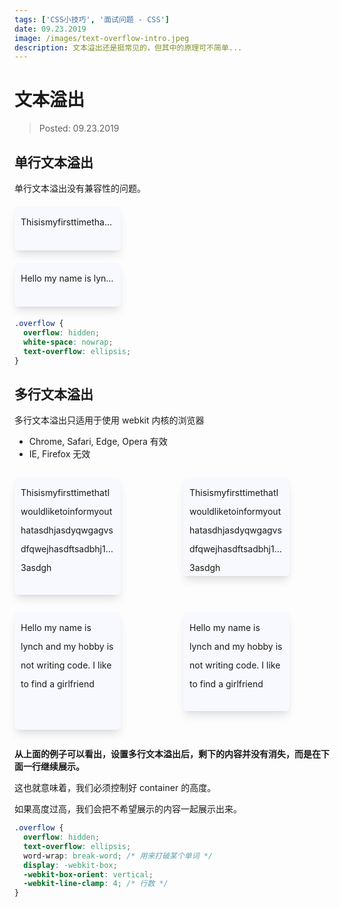 ```yaml
---
tags: ['CSS小技巧', '面试问题 - CSS']
date: 09.23.2019
image: /images/text-overflow-intro.jpeg
description: 文本溢出还是挺常见的，但其中的原理可不简单...
---
```


# 文本溢出

> Posted: 09.23.2019

<Tag />

## 单行文本溢出

单行文本溢出没有兼容性的问题。

<p class='overflow'>
  ThisismyfirsttimethatIwouldliketoinformyouthat
</p>

<p class='overflow'>
  Hello my name is lynch and my hobby is not writing code
</p>

<style>
  .overflow {
    background: ghostwhite;
    padding: 10px;
    border-radius: 5px;
    width: 150px;
    height: 50px;
    line-height: 30px;
    overflow: hidden;
    white-space: nowrap;
    text-overflow: ellipsis;
    margin: 20px 0;
    box-shadow: 0 10px 15px -3px rgba(0, 0, 0, 0.1), 0 4px 6px -2px rgba(0, 0, 0, 0.05);
  }
</style>

```css
.overflow {
  overflow: hidden;
  white-space: nowrap;
  text-overflow: ellipsis;
}
```

## 多行文本溢出

多行文本溢出只适用于使用 webkit 内核的浏览器

- Chrome, Safari, Edge, Opera 有效
- IE, Firefox 无效

<p class='overflow-2'>
  ThisismyfirsttimethatIwouldliketoinformyouthatasdhjasdyqwgagvsdfqwejhasdftsadbhj123asdgh
</p>

<p class='overflow-2 shorter'>
  ThisismyfirsttimethatIwouldliketoinformyouthatasdhjasdyqwgagvsdfqwejhasdftsadbhj123asdgh
</p>

<div style="clear: both"></div>

<p class='overflow-2'>
  Hello my name is lynch and my hobby is not writing code. I like to find a girlfriend
</p>

<p class='overflow-2 shorter'>
  Hello my name is lynch and my hobby is not writing code. I like to find a girlfriend
</p>

<div style="clear: both"></div>

<span v-red>**从上面的例子可以看出，设置多行文本溢出后，剩下的内容并没有消失，而是在下面一行继续展示。**</span>

这也就意味着，我们必须控制好 container 的高度。

如果高度过高，我们会把不希望展示的内容一起展示出来。

<style>
  .overflow-2 {
    background: ghostwhite;
    padding: 10px;
    border-radius: 5px;
    width: 150px;
    height: 168px;
    line-height: 30px;
    box-shadow: 0 10px 15px -3px rgba(0, 0, 0, 0.1), 0 4px 6px -2px rgba(0, 0, 0, 0.05);
    overflow: hidden;
    text-overflow: ellipsis;
    word-wrap: break-word;
    display: -webkit-box;
    -webkit-box-orient: vertical;
    -webkit-line-clamp: 4;
    float: left;
    margin-right: 50px !important;
  }

  .shorter {
    height: 138px;
    float: left;
    margin-left: 50px;
  }

</style>

```css
.overflow {
  overflow: hidden;
  text-overflow: ellipsis;
  word-wrap: break-word; /* 用来打破某个单词 */
  display: -webkit-box;
  -webkit-box-orient: vertical;
  -webkit-line-clamp: 4; /* 行数 */
}
```

<Disqus />